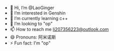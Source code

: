 - 👋 Hi, I’m @LaoGinger
- 👀 I’m interested in Genshin
- 🌱 I’m currently learning c++
- 💞️ I’m looking to "op"
- 📫 How to reach me li207356223@outlook.com
- 😄 Pronouns: 阿米诺斯
- ⚡ Fun fact: I'm "op"

<!---
LaoGinger/LaoGinger is a ✨ special ✨ repository because its `README.md` (this file) appears on your GitHub profile.
You can click the Preview link to take a look at your changes.
--->
